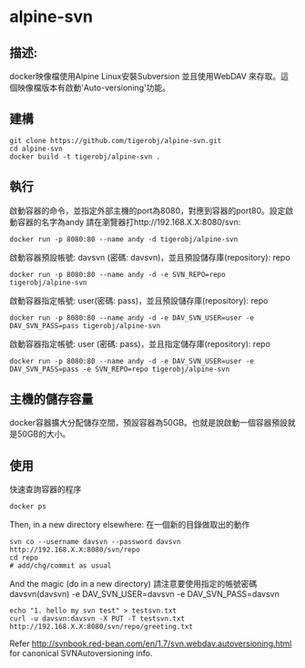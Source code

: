 

# alpine-svn
## 描述:
docker映像檔使用Alpine Linux安裝Subversion 並且使用WebDAV 來存取。這個映像檔版本有啟動'Auto-versioning'功能。
## 建構
```
git clone https://github.com/tigerobj/alpine-svn.git
cd alpine-svn
docker build -t tigerobj/alpine-svn .
```

## 執行
啟動容器的命令，並指定外部主機的port為8080，對應到容器的port80。設定啟動容器的名字為andy
請在瀏覽器打http://192.168.X.X:8080/svn:
```
docker run -p 8080:80 --name andy -d tigerobj/alpine-svn
```
啟動容器預設帳號: davsvn (密碼: davsvn)，並且預設儲存庫(repository): repo
```
docker run -p 8080:80 --name andy -d -e SVN_REPO=repo  tigerobj/alpine-svn
```
啟動容器指定帳號: user(密碼: pass)，並且預設儲存庫(repository): repo
```
docker run -p 8080:80 --name andy -d -e DAV_SVN_USER=user -e DAV_SVN_PASS=pass tigerobj/alpine-svn
```
啟動容器指定帳號: user (密碼: pass)，並且指定儲存庫(repository): repo
```
docker run -p 8080:80 --name andy -d -e DAV_SVN_USER=user -e DAV_SVN_PASS=pass -e SVN_REPO=repo tigerobj/alpine-svn
```
## 主機的儲存容量
docker容器擴大分配儲存空間，預設容器為50GB。也就是說啟動一個容器預設就是50GB的大小。

## 使用
快速查詢容器的程序
```
docker ps
```

Then, in a new directory elsewhere:
在一個新的目錄做取出的動作
```
svn co --username davsvn --password davsvn http://192.168.X.X:8080/svn/repo
cd repo
# add/chg/commit as usual
```

And the magic (do in a new directory)
請注意要使用指定的帳號密碼 davsvn(davsvn)
-e DAV_SVN_USER=davsvn -e DAV_SVN_PASS=davsvn

```
echo "1. hello my svn test" > testsvn.txt
curl -u davsvn:davsvn -X PUT -T testsvn.txt http://192.168.X.X:8080/svn/repo/greeting.txt
```

Refer http://svnbook.red-bean.com/en/1.7/svn.webdav.autoversioning.html for canonical SVNAutoversioning info.
